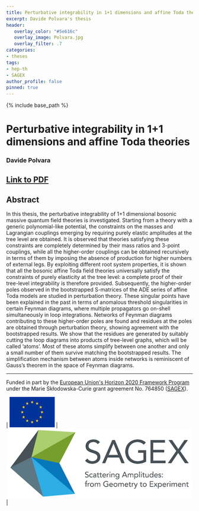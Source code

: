 ```yaml
---
title: Perturbative integrability in 1+1 dimensions and affine Toda theories
excerpt: Davide Polvara's thesis 
header:
   overlay_color: "#5e616c"
   overlay_image: Polvara.jpg
   overlay_filter: .7
categories:
- theses
tags:
- hep-th
- SAGEX 
author_profile: false
pinned: true
---
```

{% include base_path %}


# Perturbative integrability in 1+1 dimensions and affine Toda theories
### Davide Polvara

## [Link to PDF](images/Davide%20Polvara%20thesis.pdf)

## Abstract

In this thesis, the perturbative integrability of 1+1 dimensional bosonic massive quantum field theories is investigated. Starting from a theory with a generic polynomial-like potential, the constraints on the masses and Lagrangian couplings emerging by requiring purely elastic amplitudes at the tree level are obtained. It is observed that theories satisfying these constraints are completely determined by their mass ratios and 3-point couplings, while all the higher-order couplings can be obtained recursively in terms of them by imposing the absence of production for higher numbers of external legs. By exploiting different root system properties, it is shown that all the bosonic affine Toda field theories universally satisfy the constraints of purely elasticity at the tree level: a complete proof of their tree-level integrability is therefore provided. Subsequently, the higher-order poles observed in the bootstrapped S-matrices of the ADE series of affine Toda models are studied in perturbation theory. These singular points have been explained in the past in terms of anomalous threshold singularities in certain Feynman diagrams, where multiple propagators go on-shell simultaneously in loop integrations. Networks of Feynman diagrams contributing to these higher-order poles are found and residues at the poles are obtained through perturbation theory, showing agreement with the bootstrapped results. We show that the residues are generated by suitably cutting the loop diagrams into products of tree-level graphs, which will be called ‘atoms’. Most of these atoms simplify between one another and only a small number of them survive matching the bootstrapped results. The simplification mechanism between atoms inside networks is reminiscent of Gauss’s theorem in the space of Feynman diagrams.

-----------------

Funded in part by the [European Union's Horizon 2020 Framework Program](https://ec.europa.eu/programmes/horizon2020/) under the Marie Skłodowska-Curie grant agreement No. 764850 ([SAGEX](https://sagex.org)). 

| <img src="/images/eu_flag.jpg" alt="eu_flag" > | <img src="/images/Sagex.jpg" alt="SAGEX-Logo" > |

